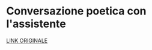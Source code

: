 # Conversazione poetica con l'assistente

[LINK ORIGINALE](https://chatgpt.com/c/687f5e1e-b534-8326-b002-2f253167cd04)
